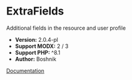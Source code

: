 # ExtraFields
Additional fields in the resource and user profile

- **Version:** 2.0.4-pl
- **Support MODX:** 2 / 3
- **Support PHP:** ^8.1
- **Author:** Boshnik

[Documentation](https://extrafields.boshnik.com/)